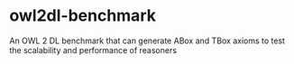 # owl2dl-benchmark
An OWL 2 DL benchmark that can generate ABox and TBox axioms to test the scalability and performance of reasoners
